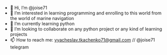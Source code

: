 - 👋 Hi, I’m @joise71
- 👀 I’m interested in learning programming and enrolling to this world from the world of marine navigation
- 🌱 I’m currently learning python
- 💞️ I’m looking to collaborate on any python project or any kind of learning projects
- 📫 How to reach me: vyacheslav.tkachenko71@gmail.com // @joise71 telegram

<!---
joise71/joise71 is a ✨ special ✨ repository because its `README.md` (this file) appears on your GitHub profile.
You can click the Preview link to take a look at your changes.
--->
